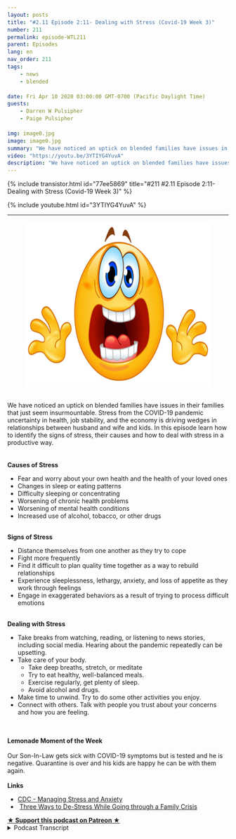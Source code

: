```yaml
---
layout: posts
title: "#2.11 Episode 2:11- Dealing with Stress (Covid-19 Week 3)"
number: 211
permalink: episode-WTL211
parent: Episodes
lang: en
nav_order: 211
tags:
    - news
    - blended

date: Fri Apr 10 2020 03:00:00 GMT-0700 (Pacific Daylight Time)
guests:
    - Darren W Pulsipher
    - Paige Pulsipher

img: image0.jpg
image: image0.jpg
summary: "We have noticed an uptick on blended families have issues in their families that just seem insurmountable. Stress from the COVID-19 pandemic uncertainty in health, job stability, and the economy is driving wedges in relationships between husband and wife and kids. In this episode learn how to identify the signs of stress, their causes and how to deal with stress in a productive way."
video: "https://youtu.be/3YTIYG4YuvA"
description: "We have noticed an uptick on blended families have issues in their families that just seem insurmountable. Stress from the COVID-19 pandemic uncertainty in health, job stability, and the economy is driving wedges in relationships between husband and wife and kids. In this episode learn how to identify the signs of stress, their causes and how to deal with stress in a productive way."
---
```


<div>
{% include transistor.html id="77ee5869" title="#211 #2.11 Episode 2:11- Dealing with Stress (Covid-19 Week 3)" %}

{% include youtube.html id="3YTIYG4YuvA" %}
</div>

---

<html><head></head><body><div><figure data-trix-attachment="{&quot;contentType&quot;:&quot;image&quot;,&quot;height&quot;:376,&quot;url&quot;:&quot;http://2.bp.blogspot.com/-iIuIevdaKIA/Xo_wFiAGrII/AAAAAAAFMuA/NJU_SsZUYdInR6JR-reDkwj2FB4ynLqzACK4BGAYYCw/s640/Stress_%2BYayayoyo.jpg&quot;,&quot;width&quot;:640}" data-trix-content-type="image" class="attachment attachment--preview"><img src="./image0.jpg" width="640" height="376"><figcaption class="attachment__caption"></figcaption></figure></div><div><br></div><div>We have noticed an uptick on blended families have issues in their families that just seem insurmountable. Stress from the COVID-19 pandemic uncertainty in health, job stability, and the economy is driving wedges in relationships between husband and wife and kids. In this episode learn how to identify the signs of stress, their causes and how to deal with stress in a productive way.</div><div><br></div><div><strong><br>Causes of Stress</strong></div><ul><li>Fear and worry about your own health and the health of your loved ones</li><li>Changes in sleep or eating patterns</li><li>Difficulty sleeping or concentrating</li><li>Worsening of chronic health problems</li><li>Worsening of mental health conditions</li><li>Increased use of alcohol, tobacco, or other drugs</li></ul><div><strong><br>Signs of Stress</strong></div><ul><li>Distance themselves from one another as they try to cope</li><li>Fight more frequently</li><li>Find it difficult to plan quality time together as a way to rebuild relationships</li><li>Experience sleeplessness, lethargy, anxiety, and loss of appetite as they work through feelings</li><li>Engage in exaggerated behaviors as a result of trying to process difficult emotions</li></ul><div><strong><br>Dealing with Stress</strong></div><ul><li>Take breaks from watching, reading, or listening to news stories, including social media. Hearing about the pandemic repeatedly can be upsetting.</li><li>Take care of your body.<ul><li>Take deep breaths, stretch, or meditate</li><li>Try to eat healthy, well-balanced meals.</li><li>Exercise regularly, get plenty of sleep.</li><li>Avoid alcohol and drugs.</li></ul></li><li>Make time to unwind. Try to do some other activities you enjoy.</li><li>Connect with others. Talk with people you trust about your concerns and how you are feeling.</li></ul><div><br></div><div><strong><br>Lemonade Moment of the Week<br></strong><br></div><div>Our Son-In-Law gets sick with COVID-19 symptoms but is tested and he is negative. Quarantine is over and his kids are happy he can be with them again.</div><div><strong><br>Links</strong></div><ul><li><a href="https://www.blogger.com/%C2%A0https://www.cdc.gov/coronavirus/2019-ncov/daily-life-coping/managing-stress-anxiety.html">CDC - Managing Stress and Anxiety</a></li><li>&nbsp;<a href="https://familymaven.io/bigblendedfamily/parenting/3-ways-to-de-stress-while-going-through-a-family-crisis-xy2mLTUdy0ahMY8Ypg9XHQ">Three Ways to De-Stress While Going through a Family Crisis</a>&nbsp; &nbsp;</li></ul>
<strong>
  <a href="https://www.patreon.com/wheresthelemonade" target="_donate" rel="payment" title="★ Support this podcast on Patreon ★">★ Support this podcast on Patreon ★</a>
</strong></body></html>

<details>
<summary> Podcast Transcript </summary>

<p></p>

</details>
